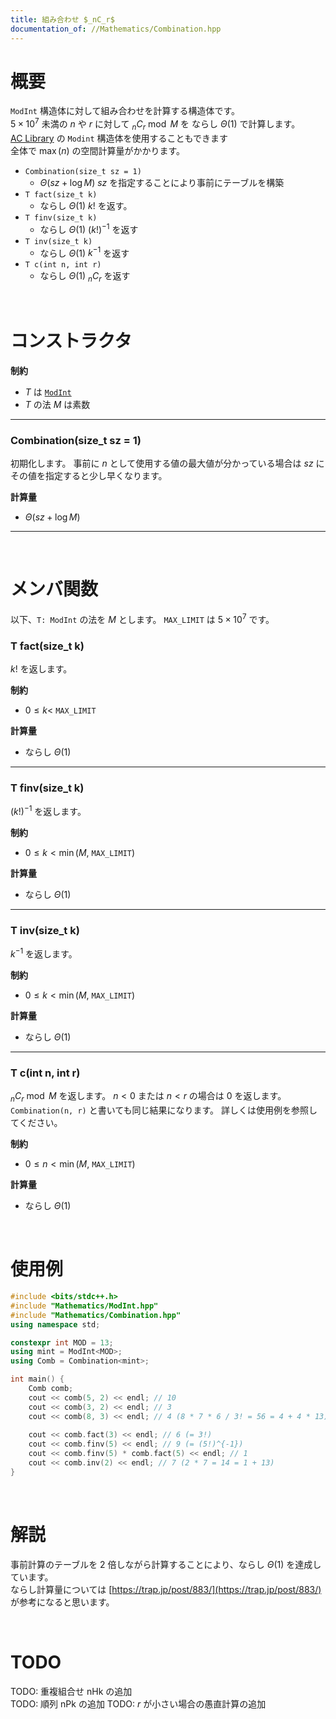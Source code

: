 ```yaml
---
title: 組み合わせ $_nC_r$
documentation_of: //Mathematics/Combination.hpp
---
```


# 概要

`ModInt` 構造体に対して組み合わせを計算する構造体です。  
$5 \times 10^7$ 未満の $n$ や $r$ に対して $_nC_r \bmod{M}$ を ならし $\Theta(1)$ で計算します。  
[AC Library](https://github.com/atcoder/ac-library) の `Modint` 構造体を使用することもできます  
全体で $\max(n)$ の空間計算量がかかります。  

- `Combination(size_t sz = 1)`
	- $\Theta(sz + \log{M})$ $sz$ を指定することにより事前にテーブルを構築
- `T fact(size_t k)`
	- ならし $\Theta(1)$ $k!$ を返す。
- `T finv(size_t k)`
	- ならし $\Theta(1)$ $(k!)^{-1}$ を返す
- `T inv(size_t k)`
	- ならし $\Theta(1)$ $k^{-1}$ を返す
- `T c(int n, int r)`
	- ならし $\Theta(1)$ $_nC_r$ を返す

<br>

# コンストラクタ

**制約**

- $T$ は [`ModInt`](https://tkmst201.github.io/Library/Mathematics/ModInt.hpp)
- $T$ の法 $M$ は素数

---

### Combination(size_t sz = 1)

初期化します。
事前に $n$ として使用する値の最大値が分かっている場合は $sz$ にその値を指定すると少し早くなります。

**計算量**

- $\Theta(sz + \log{M})$

---

<br>

# メンバ関数

以下、`T: ModInt` の法を $M$ とします。
`MAX_LIMIT` は $5 \times 10^7$ です。  

### T fact(size_t k)

$k!$ を返します。  

**制約**

- $0 \leq k <$ `MAX_LIMIT`

**計算量**

- ならし $\Theta(1)$

---

### T finv(size_t k)

$(k!)^{-1}$ を返します。  

**制約**

- $0 \leq k < \min(M,$ `MAX_LIMIT`$)$

**計算量**

- ならし $\Theta(1)$

---

### T inv(size_t k)

$k^{-1}$ を返します。  

**制約**

- $0 \leq k < \min(M,$ `MAX_LIMIT`$)$

**計算量**

- ならし $\Theta(1)$

---

### T c(int n, int r)

$_nC_r \bmod{M}$ を返します。
$n < 0$ または $n < r$ の場合は $0$ を返します。  
`Combination(n, r)` と書いても同じ結果になります。
詳しくは使用例を参照してください。  

**制約**

- $0 \leq n < \min(M,$ `MAX_LIMIT`$)$

**計算量**

- ならし $\Theta(1)$

<br>

# 使用例

```cpp
#include <bits/stdc++.h>
#include "Mathematics/ModInt.hpp"
#include "Mathematics/Combination.hpp"
using namespace std;

constexpr int MOD = 13;
using mint = ModInt<MOD>;
using Comb = Combination<mint>;

int main() {
	Comb comb;
	cout << comb(5, 2) << endl; // 10
	cout << comb(3, 2) << endl; // 3
	cout << comb(8, 3) << endl; // 4 (8 * 7 * 6 / 3! = 56 = 4 + 4 * 13)
	
	cout << comb.fact(3) << endl; // 6 (= 3!)
	cout << comb.finv(5) << endl; // 9 (= (5!)^{-1})
	cout << comb.finv(5) * comb.fact(5) << endl; // 1
	cout << comb.inv(2) << endl; // 7 (2 * 7 = 14 = 1 + 13)
}
```

<br>

# 解説

事前計算のテーブルを $2$ 倍しながら計算することにより、ならし $\Theta(1)$ を達成しています。  
ならし計算量については [https://trap.jp/post/883/](https://trap.jp/post/883/) が参考になると思います。  

<br>

# TODO

TODO: 重複組合せ nHk の追加  
TODO: 順列 nPk の追加
TODO: $r$ が小さい場合の愚直計算の追加  